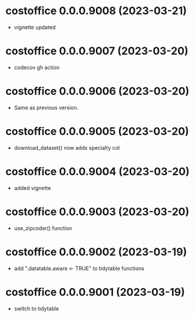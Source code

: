 <!-- NEWS.md is maintained by https://cynkra.github.io/fledge, do not edit -->

# costoffice 0.0.0.9008 (2023-03-21)

* vignette updated


# costoffice 0.0.0.9007 (2023-03-20)

* codecov gh action


# costoffice 0.0.0.9006 (2023-03-20)

- Same as previous version.


# costoffice 0.0.0.9005 (2023-03-20)

* download_dataset() now adds specialty col


# costoffice 0.0.0.9004 (2023-03-20)

* added vignette


# costoffice 0.0.0.9003 (2023-03-20)

* use_zipcoder() function


# costoffice 0.0.0.9002 (2023-03-19)

* add ".datatable.aware <- TRUE" to tidytable functions


# costoffice 0.0.0.9001 (2023-03-19)

* switch to tidytable


